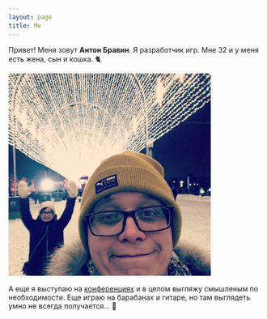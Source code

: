 ```yaml
---
layout: page
title: Me
---
```


Привет! Меня зовут **Антон Бравин**. Я разработчик игр. Мне 32 и у меня есть жена, сын и кошка. 🐈

![](me.JPG)

А еще я выступаю на [конференциях](/talks) и в целом выгляжу смышленым по необходимости. Еще играю на барабанах и гитаре, но там выглядеть умно не всегда получается... 😬
